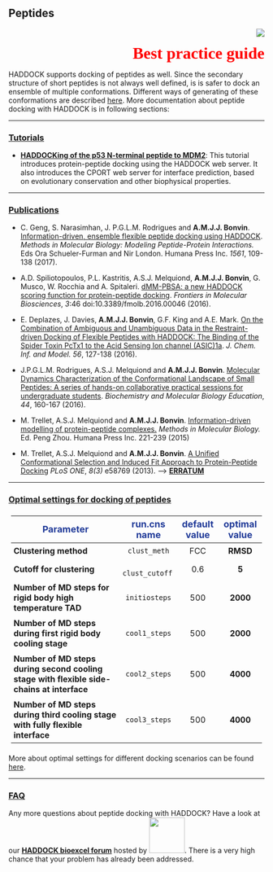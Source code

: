 ## Peptides

<p align="right">
  <img src="/software/bpg/bound_peptide.png" />
</p>

<p style='text-align: right; font-family: "PT Sans"; font-weight: 600;'> <font  size="6" color="RED" >Best practice guide</font></p>

HADDOCK supports docking of peptides as well. Since the secondary structure of short peptides is not always well defined, is is safer to dock an ensemble of multiple conformations. Different ways of generating of these conformations are described [here](/software/bpg/structures/#modelling-of-peptides-and-mutations-in-proteins). More documentation about peptide docking with HADDOCK is in following sections:


<hr>

### [Tutorials](/education/)

* [**HADDOCKing of the p53 N-terminal peptide to MDM2**](/education/molmod/docking/):
  This tutorial introduces protein-peptide docking using the HADDOCK web server. It also introduces the CPORT web server for interface prediction, based on evolutionary conservation and other biophysical properties.  


<hr>

### [Publications](/publications/)

* C. Geng, S. Narasimhan, J. P.G.L.M. Rodrigues and **A.M.J.J. Bonvin**.
[Information-driven, ensemble flexible peptide docking using HADDOCK](https://doi.org/10.1007/978-1-4939-6798-8_8).
_Methods in Molecular Biology: Modeling Peptide-Protein Interactions._ Eds Ora Schueler-Furman and Nir London. Humana Press Inc. *1561*, 109-138 (2017).


* A.D. Spiliotopoulos, P.L. Kastritis, A.S.J. Melquiond, **A.M.J.J. Bonvin**, G. Musco, W. Rocchia and A. Spitaleri.
[dMM-PBSA: a new HADDOCK scoring function for protein-peptide docking](https://journal.frontiersin.org/article/10.3389/fmolb.2016.00046/full).
_Frontiers in Molecular Biosciences_, *3*:46 doi:10.3389/fmolb.2016.00046 (2016).


* E. Deplazes, J. Davies, **A.M.J.J. Bonvin**, G.F. King and A.E. Mark.
[On the Combination of Ambiguous and Unambiguous Data in the Restraint-driven Docking of Flexible Peptides with HADDOCK: The Binding of the Spider Toxin PcTx1 to the Acid Sensing Ion channel (ASIC)1a](https://doi.org/doi:10.1021/acs.jcim.5b00529).
_J. Chem. Inf. and Model._ *56*, 127-138 (2016).

* J.P.G.L.M. Rodrigues, A.S.J. Melquiond and  **A.M.J.J. Bonvin**.
[Molecular Dynamics Characterization of the Conformational Landscape of Small Peptides: A series of hands-on collaborative practical sessions for undergraduate students](https://doi.org/doi:10.1002/bmb.20941).
_Biochemistry and Molecular Biology Education_, *44*, 160-167 (2016).


* M. Trellet, A.S.J. Melquiond and **A.M.J.J. Bonvin**.
[Information-driven modelling of protein-peptide complexes.](https://link.springer.com/protocol/10.1007/978-1-4939-2285-7_10)
_Methods in Molecular Biology._ Ed. Peng Zhou. Humana Press Inc. 221-239 (2015)

* M. Trellet, A.S.J. Melquiond and **A.M.J.J. Bonvin**.
[A Unified Conformational Selection and Induced Fit Approach to Protein-Peptide Docking](https://dx.plos.org/10.1371/journal.pone.0058769)
_PLoS ONE_, *8(3)* e58769 (2013). --> [**ERRATUM**](https://milou.science.uu.nl/Files/ERRATUM_unified_conformational_selection.pdf)



<hr>

### [Optimal settings for docking of peptides](https://wenmr.science.uu.nl/haddock2.4/settings#peptides)

<style>
table, th, td {
    padding: 5px;

}
</style>


|<font size="4" color="#203A98">Parameter</font>|<font size="4" color="#203A98">run.cns name</font>| <font size="4" color="#203A98">default value</font>|<font size="4" color="#203A98">optimal value</font> |
|-|:-:|:-:|:-:| 
|**Clustering method** | <code>clust_meth</code>| FCC | **RMSD** |   
|**Cutoff for clustering** | <code> clust_cutoff </code>| 0.6 | **5** |  
|**Number of MD steps for rigid body high temperature TAD**| <code>initiosteps</code> | 500| **2000**|
|**Number of MD steps during first rigid body cooling stage**| <code>cool1_steps</code> | 500| **2000**|
|**Number of MD steps during second cooling stage with flexible side-chains at interface**|<code>cool2_steps</code> | 500 |**4000**|
|**Number of MD steps during third cooling stage with fully flexible interface**| <code>cool3_steps</code> |500 | **4000**|

More about optimal settings for different docking scenarios can be found [here](https://wenmr.science.uu.nl/haddock2.4/settings#optimal).

<hr>

### [FAQ](/software/haddock2.4/faq/)

Any more questions about peptide docking with HADDOCK? Have a look at our **[HADDOCK bioexcel forum](https://ask.bioexcel.eu/search?q=peptide%20%23haddock)**  hosted by [<img width="70" src="/images/Bioexcel_logo.png">](https://bioexcel.eu). There is a very high chance that your problem has already been addressed. 
